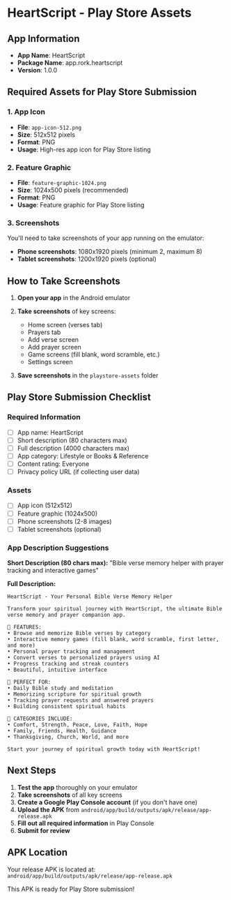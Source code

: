 # HeartScript - Play Store Assets

## App Information
- **App Name**: HeartScript
- **Package Name**: app.rork.heartscript
- **Version**: 1.0.0

## Required Assets for Play Store Submission

### 1. App Icon
- **File**: `app-icon-512.png`
- **Size**: 512x512 pixels
- **Format**: PNG
- **Usage**: High-res app icon for Play Store listing

### 2. Feature Graphic
- **File**: `feature-graphic-1024.png`
- **Size**: 1024x500 pixels (recommended)
- **Format**: PNG
- **Usage**: Feature graphic for Play Store listing

### 3. Screenshots
You'll need to take screenshots of your app running on the emulator:
- **Phone screenshots**: 1080x1920 pixels (minimum 2, maximum 8)
- **Tablet screenshots**: 1200x1920 pixels (optional)

## How to Take Screenshots

1. **Open your app** in the Android emulator
2. **Take screenshots** of key screens:
   - Home screen (verses tab)
   - Prayers tab
   - Add verse screen
   - Add prayer screen
   - Game screens (fill blank, word scramble, etc.)
   - Settings screen

3. **Save screenshots** in the `playstore-assets` folder

## Play Store Submission Checklist

### Required Information
- [ ] App name: HeartScript
- [ ] Short description (80 characters max)
- [ ] Full description (4000 characters max)
- [ ] App category: Lifestyle or Books & Reference
- [ ] Content rating: Everyone
- [ ] Privacy policy URL (if collecting user data)

### Assets
- [ ] App icon (512x512)
- [ ] Feature graphic (1024x500)
- [ ] Phone screenshots (2-8 images)
- [ ] Tablet screenshots (optional)

### App Description Suggestions

**Short Description (80 chars max):**
"Bible verse memory helper with prayer tracking and interactive games"

**Full Description:**
```
HeartScript - Your Personal Bible Verse Memory Helper

Transform your spiritual journey with HeartScript, the ultimate Bible verse memory and prayer companion app.

📖 FEATURES:
• Browse and memorize Bible verses by category
• Interactive memory games (fill blank, word scramble, first letter, and more)
• Personal prayer tracking and management
• Convert verses to personalized prayers using AI
• Progress tracking and streak counters
• Beautiful, intuitive interface

🎯 PERFECT FOR:
• Daily Bible study and meditation
• Memorizing scripture for spiritual growth
• Tracking prayer requests and answered prayers
• Building consistent spiritual habits

💝 CATEGORIES INCLUDE:
• Comfort, Strength, Peace, Love, Faith, Hope
• Family, Friends, Health, Guidance
• Thanksgiving, Church, World, and more

Start your journey of spiritual growth today with HeartScript!
```

## Next Steps

1. **Test the app** thoroughly on your emulator
2. **Take screenshots** of all key screens
3. **Create a Google Play Console account** (if you don't have one)
4. **Upload the APK** from `android/app/build/outputs/apk/release/app-release.apk`
5. **Fill out all required information** in Play Console
6. **Submit for review**

## APK Location
Your release APK is located at:
`android/app/build/outputs/apk/release/app-release.apk`

This APK is ready for Play Store submission!
